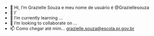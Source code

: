 - 👋 Hi, I’m Grazielle Souza e meu nome de usuário é @Graziellesouza
- 👀 I’
- 🌱 I’m currently learning ...
- 💞️ I’m looking to collaborate on ...
- 📫 Como chegar até mim... grazielle.souza@escola.pr.gov.br

<!---
Graziellesouza/Graziellesouza is a ✨ special ✨ repository because its `README.md` (this file) appears on your GitHub profile.
You can click the Preview link to take a look at your changes.
--->
